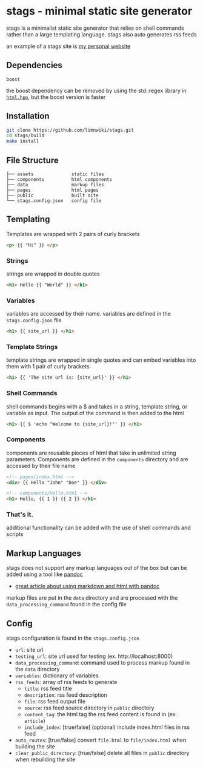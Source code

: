# stags - minimal static site generator

stags is a minimalist static site generator that relies on shell commands rather than a large templating language. stags also auto generates rss feeds

an example of a stags site is [my personal website](https://github.com/limnwiki/limnwiki)

## Dependencies
```
boost
```

the boost dependency can be removed by using the std::regex library in [`html.hpp`](/src/html.hpp), but the boost version is faster

## Installation
```sh
git clone https://github.com/limnwiki/stags.git
cd stags/build
make install
```

## File Structure
```
├── assets              static files
├── components          html components
├── data                markup files
├── pages               html pages
├── public              built site
└── stags.config.json   config file
```

## Templating
Templates are wrapped with 2 pairs of curly brackets
```html
<p> {{ "Hi" }} </p>
```

### Strings
strings are wrapped in double quotes
```html
<h1> Hello {{ "World" }} </h1>
```

### Variables
variables are accessed by their name. variables are defined in the `stags.config.json` file
```html
<h1> {{ site_url }} </h1>
```

### Template Strings
template strings are wrapped in single quotes and can embed variables into them with 1 pair of curly brackets
```html
<h1> {{ 'The site url is: {site_url}' }} </h1>
```

### Shell Commands
shell commands begins with a $ and takes in a string, template string, or variable as input. The output of the command is then added to the html
```html
<h1> {{ $ 'echo "Welcome to {site_url}!"' }} </h1>
```

### Components
components are reusable pieces of html that take in unlimited string parameters. Components are defined in the `components` directory and are accessed by their file name
```html
<!-- pages/index.html -->
<div> {{ Hello "John" "Doe" }} </div>
```
```html
<!-- components/Hello.html -->
<h1> Hello, {{ 1 }} {{ 2 }} </h1>
```

### That's it.
additional functionality can be added with the use of shell commands and scripts

## Markup Languages
stags does not support any markup languages out of the box but can be added using a tool like [pandoc](https://pandoc.org/)
- [great article about using markdown and html with pandoc](https://www.arthurkoziel.com/convert-md-to-html-pandoc/)

markup files are put in the `data` directory and are processed with the `data_processing_command` found in the config file

## Config
stags configuration is found in the `stags.config.json`
- `url`: site url
- `testing_url`: site url used for testing (ex. http://localhost:8000)
- `data_processing_command`: command used to process markup found in the `data` directory
- `variables`: dictionary of variables
- `rss_feeds`: array of rss feeds to generate
  - `title`: rss feed title
  - `description`: rss feed description
  - `file`: rss feed output file
  - `source`: rss feed source directory in `public` directory
  - `content_tag`: the html tag the rss feed content is found in (ex. `article`)
  - `include_index`: [true/false] (optional) include index.html files in rss feed
- `auto_routes`: [true/false] convert `file.html` to `file/index.html` when building the site
- `clear_public_directory`: [true/false] delete all files in `public` directory when rebuilding the site
